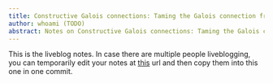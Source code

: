 ```yaml
---
title: Constructive Galois connections: Taming the Galois connection framework for mechanized metatheory
author: whoami (TODO)
abstract: Notes on Constructive Galois connections: Taming the Galois connection framework for mechanized metatheory
---
```


This is the liveblog notes.  In case there are multiple
people liveblogging, you can temporarily edit your notes
at [this](constructive-galois-/template.md) url and then copy them into this one in one
commit.
